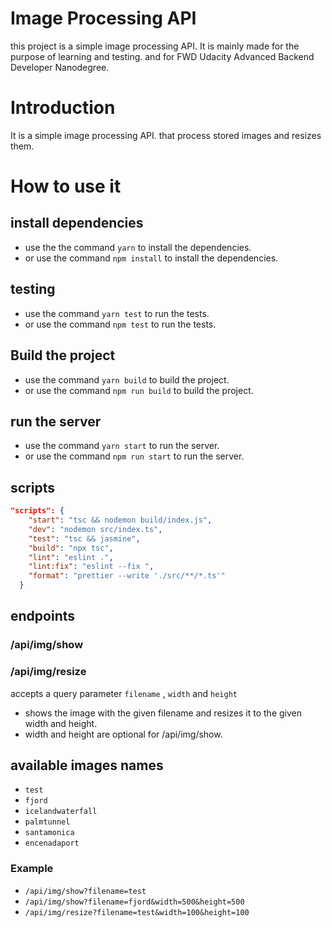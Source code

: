 # Image Processing API

this project is a simple image processing API. It is mainly made for the purpose of learning and testing.
and for FWD Udacity Advanced Backend Developer Nanodegree.

# Introduction

It is a simple image processing API. that process stored images and resizes them.

# How to use it

## install dependencies

- use the the command `yarn` to install the dependencies.
- or use the command `npm install` to install the dependencies.

## testing

- use the command `yarn test` to run the tests.
- or use the command `npm test` to run the tests.

## Build the project

- use the command `yarn build` to build the project.
- or use the command `npm run build` to build the project.

## run the server

- use the command `yarn start` to run the server.
- or use the command `npm run start` to run the server.

## scripts

```json
"scripts": {
    "start": "tsc && nodemon build/index.js",
    "dev": "nodemon src/index.ts",
    "test": "tsc && jasmine",
    "build": "npx tsc",
    "lint": "eslint .",
    "lint:fix": "eslint --fix ",
    "format": "prettier --write './src/**/*.ts'"
  }
```

## endpoints

### /api/img/show

### /api/img/resize

accepts a query parameter `filename` , `width` and `height`

- shows the image with the given filename and resizes it to the given width and height.
- width and height are optional for /api/img/show.

## available images names

- `test`
- `fjord`
- `icelandwaterfall`
- `palmtunnel`
- `santamonica`
- `encenadaport`

### Example

- `/api/img/show?filename=test`
- `/api/img/show?filename=fjord&width=500&height=500`
- `/api/img/resize?filename=test&width=100&height=100`
